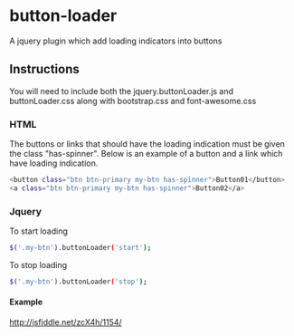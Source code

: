 # button-loader
A jquery plugin which add loading indicators into buttons

## Instructions
You will need to include both the jquery.buttonLoader.js and buttonLoader.css along with bootstrap.css and font-awesome.css

### HTML
The buttons or links that should have the loading indication must be given the class "has-spinner".
Below is an example of a button and a link which have loading indication.

```sh
<button class="btn btn-primary my-btn has-spinner">Button01</button>
<a class="btn btn-primary my-btn has-spinner">Button02</a>
```
### Jquery
To start loading
```sh
$('.my-btn').buttonLoader('start');
```
To stop loading
```sh
$('.my-btn').buttonLoader('stop');
```
#### Example
http://jsfiddle.net/zcX4h/1154/
